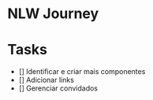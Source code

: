 # NLW Journey

# Tasks
- [] Identificar e criar mais componentes
- [] Adicionar links
- [] Gerenciar convidados
